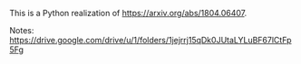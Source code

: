 This is a Python realization of https://arxiv.org/abs/1804.06407. 

Notes: https://drive.google.com/drive/u/1/folders/1jejrrj15qDk0JUtaLYLuBF67lCtFp5Fg
